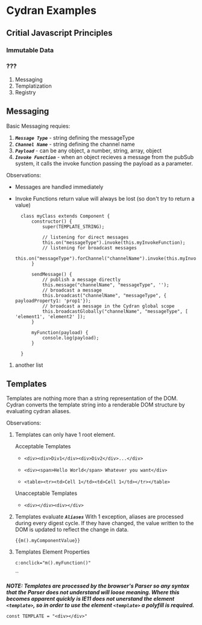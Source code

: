 # Cydran Examples

## Critial Javascript Principles

### Immutable Data
### ???

1. Messaging
2. Templatization
3. Registry

## Messaging

  Basic Messaging requies:
1. ***``Message Type``*** - string defining the messageType
1. ***``Channel Name``*** - string defining the channel name
1. ***``Payload``*** - can be any object, a number, string, array, object
1. ***``Invoke Function``*** - when an object recieves a message from the pubSub system, it calls the invoke function passing the payload as a parameter.

Observations:

* Messages are handled immediately
* Invoke Functions return value will always be lost (so don't try to return a value)

		class myClass extends Component {
			constructor() {
				super(TEMPLATE_STRING);
				
				// listening for direct messages
				this.on("messageType").invoke(this.myInvokeFunction);
				// listening for broadcast messages
				this.on("messageType").forChannel("channelName").invoke(this.myInvokeFunction);
			}
			
			sendMessage() {
				// publish a message directly
				this.message("channelName", "messageType", '');
				// broadcast a message
				this.broadcast("channelName", "messageType", { payloadProperty1: 'prop1'});
				// broadcast a message in the Cydran global scope
				this.broadcastGlobally("channelName", "messageType", [ 'element1', 'element2' ]);
			}
			
			myFunction(payload) {
				console.log(payload);
			}
    
    	}
		
[//]: # (New List)
1. another list
## Templates
Templates are nothing more than a string representation of the DOM.  Cydran converts the template string into a renderable DOM structure by evaluating cydran aliases. 

Observations:

1. Templates can only have 1 root element.

	Acceptable Templates
	
	* ``<div><div>Div1</div><div>Div2</div>...</div>``
	
	* ``<div><span>Hello World</span> Whatever you want</div>``
	
	* ``<table><tr><td>Cell 1</td><td>Cell 1</td></tr></table>``
	
	Unacceptable Templates
	
	* ``<div></div><div></div>``
	

1. Templates evaluate ***``Aliases``*** 
	With 1 exception, aliases are processed during every digest cycle.  If they have changed, the value written to the DOM is updated to reflect the change in data.

	``{{m().myComponentValue}}``
	
1. Templates Element Properties
	
	``c:onclick="m().myFunction()"``

	``

***NOTE: Templates are processed by the browser's Parser so any syntax that the Parser does not understand will loose meaning.  Where this becomes apparent quickly is IE11 does not unerstand the element `<template>`, so in order to use the element `<template>` a polyfill is required.***

	const TEMPLATE = "<div></div>"
	
###

